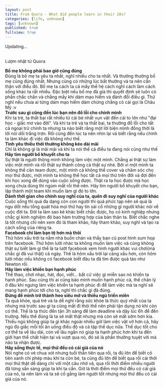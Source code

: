 ```yaml
---
layout: post
title: From Quora - What did people learn in their 20s?
categories: [life, unknown]
tags: [unknown]
published: true
fullview: true
---
```


Updating...<br><br>

Lượm nhặt từ Quora<br>

**Bố mẹ không phải bao giờ cũng đúng**<br>
Đúng là bố mẹ ta yêu ta nhất, nghĩ nhiều cho ta nhất. Và thường thường bố mẹ cũng đúng nhất. Nhưng cũng có những lúc bất thường và ta nên cẩn thận với điều đó. Bố mẹ ta cách ta cả mấy thế hệ cách nghĩ cách làm cách sống khác ta rất nhiều. Đặc biệt nếu bố mẹ đã già thì quyết định sẽ luôn có phần chắc chắn và chẳng mấy khi dám mạo hiểm và đánh đổi điều gì. Thử nghĩ nếu chưa ai từng dám mạo hiểm dám chừng chẳng có cái gọi là Châu Mỹ :v<br>
**Trước sau gì cũng đến lúc bạn nên đổ lỗi cho chính mình**<br>
Khi ta trẻ, ta thất bại rất nhiều từ cái bé nhất vụn vặt đến cái to lớn như "đại học - giấc mơ vào đời". Và khi ta trẻ và ta thất bại, ta thường đổ lỗi cho tất cả ngoại trừ chính ta nhưng ta nào biết rằng một lời biện mình đồng thời là lời nói dối trắng trợn. Rồi cũng đến lúc ta nên nhìn lại và biết rằng nếu chính ta làm khác đi việc đã không như thế.<br>
**Tình yêu thiếu thời thường không kéo dài mãi**<br>
Chỉ là không gì là mãi mãi và khi ta nói thế cả điều ta đang nói cũng như thế<br>
**Hãy tìm người bổ khuyết cho ta**<br>
Sự thật là người thông minh không làm việc một mình. Chẳng ai thật sự làm việc một mình và rồi thật sự thành công cả thật sự nhé. Bởi vì một mình ta không thể cân team được, một mình cả không thể cover và chăm sóc cho mọi thứ được, một mình ta không thể học tất cả mọi thứ trên đời và đợi đến khi học xong để dùng vào cuộc sống được. Thật ra ta học được mà học xong chưa dùng thì ngủm mất rồi thế nên. Hãy tìm người bổ khuyết cho bạn, lập thành một team khi muốn làm gì đó to lớn.<br>
**Dành thời gian cho chính suy nghĩ của ta, quên đi suy nghĩ của người khác**
Cuộc sống thì quá đa dạng còn con người thì quá phức tạp nên sẽ quá là ngu dốt nếu tổng quát hóa mọi thứ hay tin sái cổ những gì người khác nói về cuộc đời ta. Đời ta làm sao kẻ khác biết chắc được, họ có kinh nghiệp nhưng chắc gì kinh nghiệm đó bao hàm trường hợp của bản thân ta. Biết chắc nghe là tốt nhưng chỉ nên xem đó là tham khảo, hãy tham khảo, suy nghĩ và tạo ra cách sống của riêng ta. <br>
**Facebook chỉ làm bạn tệ hơn mà thôi**<br>
Thử hôm xấu trời ta nằm nhà buồn chán và thấy bạn cũ post hình sum họp trên facebook. Thử hôm lười nhác ta không muốn làm việc và cũng không thật sự biết làm gì thế là ta lướt facebook xem hình người khác vui chơi(mà chắc gì đã vui thật) cả ngày. Thế là hôm xấu trời lại càng xấu hơn, còn hôm lười nhác nếu không có facebook biết đâu ta đã tìm được quả táo như Newton rồi.<br>
**Hãy làm việc khiến bạn hạnh phúc**<br>
Thể thao, chơi nhạc, hát, đọc, viết... bất cứ việc gì miễn sao nó khiến ta hạnh phúc. Sau cùng thì ai cũng bảo mình muốn hạnh phúc cả, thế chân lý ở đâu khi ngưng làm việc khiến ta hạnh phúc đi để làm việc mà ta nghĩ sẽ mang hạnh phúc tới cho ta, nghĩ thì chắc gì đã đúng.<br>
**Đừng để mình trở thành heo siêu mỡ và thiếu ngủ triền miên**<br>
Ta quá khỏe, quá trẻ và ta dễ nghĩ rằng sức khỏe là thức quý nhất của ta nhưng mà trước sau gì ta cũng mất đi thôi thế nên phải tận dụng nó khi còn có thể. Thế là ta thức đến tận 3h sáng để làm deadline và dậy lúc 6h để đến trường. Nếu thế đúng là ta sẽ mất thật nhưng mà còn sẽ mất sớm hơn kia. Thiếu ngủ không giúp ta gì khác ngoài nhiều giờ làm việc vật vờ hơn cả, hãy ngủ đủ giấc mỗi tối ăn uống điều độ và cả tập thể dục nữa. Thể dục tốt cho cơ thể ta về lâu dài, còn về lâu ngắn nó giúp ta hạnh phúc hơn khi ta đến giới hạn thể chất hiện tại và vượt qua nó, đó sẽ là phần thưởng tuyệt vời mà não ta nhận được.<br>
**Hãy sống thực tế, mọi thứ đều có cái giá của nó**<br>
Nói nghe có vẻ chua xót nhưng tuổi thần tiên qua rồi, ta đủ lớn để biết cô tiên xanh chỉ phép màu khi ta còn bé, ta cũng đủ lớn để biết qua rồi cái thời mọi thứ thật dễ dàng chỉ với một câu nhờ vả, qua rồi thời điểm nhiều người đã từng sẳn sàng giúp ta khi ta cần. Giờ là thời điểm mọi thứ đều có cái giá của nó, ta nên làm và ta sẽ cố gắng làm người tốt nhưng mọi thứ đều có cái giá của nó.<br>